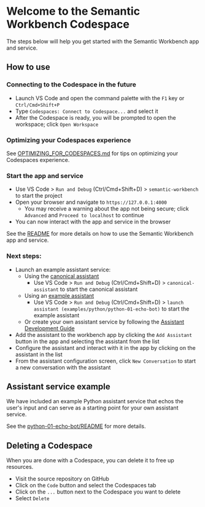# Welcome to the Semantic Workbench Codespace

The steps below will help you get started with the Semantic Workbench app and service.

## How to use

### Connecting to the Codespace in the future

- Launch VS Code and open the command palette with the `F1` key or `Ctrl/Cmd+Shift+P`
- Type `Codespaces: Connect to Codespace...` and select it
- After the Codespace is ready, you will be prompted to open the workspace; click `Open Workspace`

### Optimizing your Codespaces experience

See [OPTIMIZING_FOR_CODESPACES.md](./OPTIMIZING_FOR_CODESPACES.md) for tips on optimizing your Codespaces experience.

### Start the app and service

- Use VS Code > `Run and Debug` (Ctrl/Cmd+Shift+D) > `semantic-workbench` to start the project
- Open your browser and navigate to `https://127.0.0.1:4000`
  - You may receive a warning about the app not being secure; click `Advanced` and `Proceed to localhost` to continue
- You can now interact with the app and service in the browser

See the [README](../README.md) for more details on how to use the Semantic Workbench app and service.

### Next steps:

- Launch an example assistant service:
  - Using the [canonical assistant](../libraries/python/semantic-workbench-assistant/README.md)
    - Use VS Code > `Run and Debug` (Ctrl/Cmd+Shift+D) > `canonical-assistant` to start the canonical assistant
  - Using an [example assistant](../examples/)
    - Use VS Code > `Run and Debug` (Ctrl/Cmd+Shift+D) > `launch assistant (examples/python/python-01-echo-bot)` to start the example assistant
  - Or create your own assistant service by following the [Assistant Development Guide](../docs/ASSISTANT_DEVELOPMENT_GUIDE.md)
- Add the assistant to the workbench app by clicking the `Add Assistant` button in the app and selecting the assistant from the list
- Configure the assistant and interact with it in the app by clicking on the assistant in the list
- From the assistant configuration screen, click `New Conversation` to start a new conversation with the assistant

## Assistant service example

We have included an example Python assistant service that echos the user's input and can serve as a starting point for your own assistant service.

See the [python-01-echo-bot/README](../examples/python/python-01-echo-bot/README.md) for more details.

## Deleting a Codespace

When you are done with a Codespace, you can delete it to free up resources.

- Visit the source repository on GitHub
- Click on the `Code` button and select the Codespaces tab
- Click on the `...` button next to the Codespace you want to delete
- Select `Delete`

